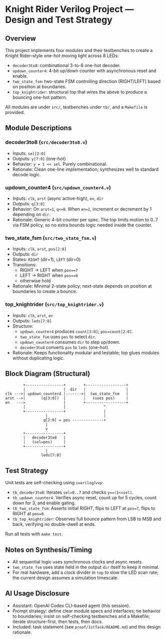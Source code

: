 # Knight Rider Verilog Project — Design and Test Strategy

## Overview

This project implements four modules and their testbenches to create a Knight Rider–style one-hot moving light across 8 LEDs:

- `decoder3to8`: combinational 3-to-8 one-hot decoder.
- `updown_counter4`: 4-bit up/down counter with asynchronous reset and enable.
- `two_state_fsm`: two-state FSM controlling direction (RIGHT/LEFT) based on position at boundaries.
- `top_knightrider`: structural top that wires the above to produce a bouncing one-hot pattern.

All modules are under `src/`, testbenches under `tb/`, and a `Makefile` is provided.

## Module Descriptions

### decoder3to8 (`src/decoder3to8.v`)

- Inputs: `sel[2:0]`
- Outputs: `y[7:0]` (one-hot)
- Behavior: `y = 1 << sel`. Purely combinational.
- Rationale: Clean one-line implementation; synthesizes well to standard decode logic.

### updown_counter4 (`src/updown_counter4.v`)

- Inputs: `clk`, `arst` (async active-high), `en`, `dir`
- Outputs: `q[3:0]`
- Behavior: On `arst=1`, `q<=0`. When `en=1`, increment or decrement by 1 depending on `dir`.
- Rationale: Generic 4-bit counter per spec. The top limits motion to 0..7 via FSM policy, so no extra bounds logic needed inside the counter.

### two_state_fsm (`src/two_state_fsm.v`)

- Inputs: `clk`, `arst`, `pos[2:0]`
- Outputs: `dir`
- States: `RIGHT` (dir=1), `LEFT` (dir=0)
- Transitions:
  - RIGHT -> LEFT when `pos==7`
  - LEFT -> RIGHT when `pos==0`
  - otherwise hold
- Rationale: Minimal 2-state policy; next-state depends on position at boundaries to create a bounce.

### top_knightrider (`src/top_knightrider.v`)

- Inputs: `clk`, `arst`, `en`
- Outputs: `leds[7:0]`
- Structure:
  - `updown_counter4` produces `count[3:0]`; `pos=count[2:0]`.
  - `two_state_fsm` uses `pos` to select `dir`.
  - `updown_counter4` consumes `dir` to step up/down.
  - `decoder3to8` converts `pos` to `leds` (one-hot).
- Rationale: Keeps functionality modular and testable; top glues modules without duplicating logic.

## Block Diagram (Structural)

```
        +-----------------+        +------------------+
        |                 |  dir   |                  |
clk --->| updown_counter4 |------->|  two_state_fsm   |
arst -->|       (q[3:0])  |        |   (uses pos)     |
en   --->                 |        +------------------+
        |                 |                 ^
        +-----------------+                 |
                  |                         |
                 q[2:0] = pos --------------+
                  |
                  v
        +-----------------+
        |   decoder3to8   |
        |   (sel=pos)     |
        +-----------------+
                  |
                leds[7:0]
```

## Test Strategy

Unit tests are self-checking using `iverilog`/`vvp`:

- `tb_decoder3to8`: Iterates `sel=0..7` and checks `y==(1<<sel)`.
- `tb_updown_counter4`: Verifies async reset, count up for 5 cycles, count down for 3, and enable gating.
- `tb_two_state_fsm`: Asserts initial RIGHT, flips to LEFT at `pos=7`, flips to RIGHT at `pos=0`.
- `tb_top_knightrider`: Observes full bounce pattern from LSB to MSB and back, verifying no double-dwell at ends.

Run all tests with `make test`.

## Notes on Synthesis/Timing

- All sequential logic uses synchronous clocks and async resets.
- `two_state_fsm` uses state held in the output `dir` itself to keep it minimal.
- For real hardware, add a clock divider in `top` to slow the LED scan rate; the current design assumes a simulation timescale.

## AI Usage Disclosure

- Assistant: OpenAI Codex CLI–based agent (this session).
- Prompt strategy: define clear module specs and interfaces; tie behavior to boundaries; insist on self-checking testbenches and a Makefile; iterate structure-first, then tests, then docs.
- Included: task statement (see `proof/1stTask/README.md`) and this design rationale.

